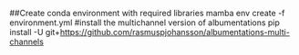 ##Create conda environment with required libraries
mamba env create -f environment.yml
#install the multichannel version of albumentations
pip install -U git+https://github.com/rasmuspjohansson/albumentations-multi-channels


